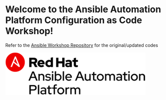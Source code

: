# Welcome to the Ansible Automation Platform Configuration as Code Workshop!

Refer to the [Ansible Workshop Repository](https://github.com/ansible/workshops/tree/main/exercises/ansible_config_as_code) for the original/updated codes

![Ansible Automation Platform](https://raw.githubusercontent.com/ansible/workshops/master/images/rh-ansible-automation-platform.png)
